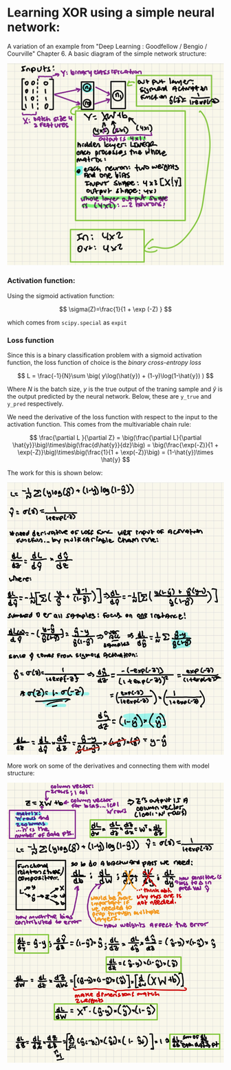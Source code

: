 # Learning XOR using a simple neural network:

A variation of an example from "Deep Learning : Goodfellow / Bengio / Courville" Chapter 6.  A basic diagram of the simple network structure:

![Basic Network Structure](readme_images/network_structure.jpeg)

### Activation function:

Using the sigmoid activation function:

$$
\sigma(Z)=\frac{1}{1 + \exp (-Z) }
$$

which comes from `scipy.special` as `expit`





### Loss function

Since this is a  binary classification problem with a sigmoid activation function, the loss function of choice is the *binary cross-entropy loss*

$$
L = \frac{-1}{N}\sum \big( y\log(\hat{y}) + (1-y)\log(1-\hat{y})   )
$$

Where $N$ is the batch size, $y$ is the true output of the traning sample and $\hat{y}$ is the output predicted by the neural network.  Below, these are `y_true` and `y_pred` respectively.

We need the derivative of the loss function with respect to the input to the activation function.  This comes from the multivariable chain rule:

$$
\frac{\partial L }{\partial Z} = \big(\frac{\partial L}{\partial \hat{y}}\big)\times\big(\frac{d\hat{y}}{dz}\big) = 
\big(\frac{\exp(-Z)}{1 + \exp(-Z)}\big)\times\big(\frac{1}{1 + \exp(-Z)}\big) = (1-\hat{y})\times \hat{y}
$$

The work for this is shown below:

![Derivative Work](readme_images/derivative_work.jpg)

More work on some of the derivatives and connecting them with model structure:

![More Derivative Work](readme_images/derivative_work_2.jpg)